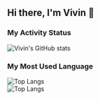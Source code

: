 ## Hi there, I'm Vivin 👋

### My Activity Status
![Vivin's GitHub stats](https://github-readme-stats.vercel.app/api?username=vinsapr&show_icons=true&theme=radical)

### My Most Used Language
![Top Langs](https://github-readme-stats.vercel.app/api/top-langs/?username=anuraghazra&layout=compact&theme=radical)
<br />
![Top Langs](https://github-readme-stats.vercel.app/api/top-langs/?username=vinsapr&langs_count=8&theme=radical)

<!--
**vinsapr/vinsapr** is a ✨ _special_ ✨ repository because its `README.md` (this file) appears on your GitHub profile.

Here are some ideas to get you started:

- 🔭 I’m currently working on ...
- 🌱 I’m currently learning ...
- 👯 I’m looking to collaborate on ...
- 🤔 I’m looking for help with ...
- 💬 Ask me about ...
- 📫 How to reach me: ...
- 😄 Pronouns: ...
- ⚡ Fun fact: ...
-->
